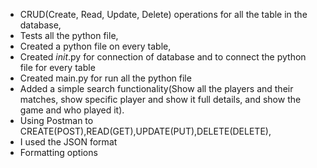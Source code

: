 - CRUD(Create, Read, Update, Delete) operations for all the table in the database,
- Tests all the python file,
- Created a python file on every table,
- Created _init_.py for connection of database and to connect the python file for every table
- Created main.py for run all the python file
- Added a simple search functionality(Show all the players and their matches, show specific player and show it full details, and show the game and who played it).
- Using Postman to CREATE(POST),READ(GET),UPDATE(PUT),DELETE(DELETE),
- I used the JSON format
- Formatting options